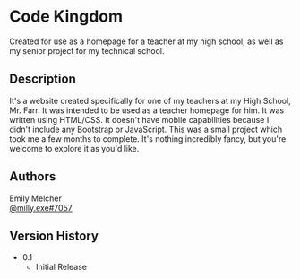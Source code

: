 # Code Kingdom

Created for use as a homepage for a teacher at my high school, as well as my senior project for my technical school.

## Description

It's a website created specifically for one of my teachers at my High School, Mr. Farr. It was intended to be used as a teacher homepage for him. It was written using HTML/CSS. It doesn't have mobile capabilities because I didn't include any Bootstrap or JavaScript. This was a small project which took me a few months to complete. It's nothing incredibly fancy, but you're welcome to explore it as you'd like.

## Authors

Emily Melcher <br>
[@milly.exe#7057](https://discordapp.com/users/yourID)

## Version History

* 0.1
    * Initial Release
